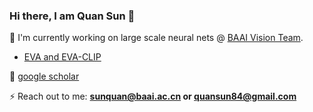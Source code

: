### Hi there, I am Quan Sun 👋

<!-- <img src="https://komarev.com/ghpvc/?username=Quan-Sun&label=Profile%20views&color=0e75b6&style=flat" alt="Quan-Sun" /> -->

🌱 I'm currently working on large scale neural nets @ [BAAI Vision Team](https://github.com/baaivision).
- [EVA and EVA-CLIP](https://github.com/baaivision/EVA)

🔭 [google scholar](https://scholar.google.com/citations?user=pVKiHdEAAAAJ&hl=en)

⚡ Reach out to me: **sunquan@baai.ac.cn or quansun84@gmail.com**

<!-- [![Quan-Sun's github stats](https://github-readme-stats.vercel.app/api?username=Quan-Sun)](https://github.com/anuraghazra/github-readme-stats) -->
